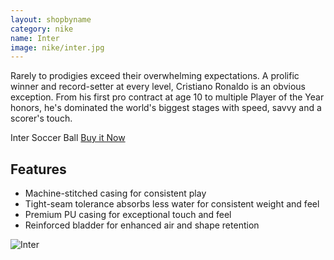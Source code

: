 ```yaml
---
layout: shopbyname
category: nike
name: Inter
image: nike/inter.jpg
---
```


Rarely to prodigies exceed their overwhelming expectations. A prolific winner and record-setter at every level, Cristiano Ronaldo is an obvious exception. From his first pro contract at age 10 to multiple Player of the Year honors, he's dominated the world's biggest stages with speed, savvy and a scorer's touch.

Inter Soccer Ball [Buy it Now](http://store.nike.com/us/en_us/pd/cr7-prestige-soccer-ball/pid-690011)

## Features

- Machine-stitched casing for consistent play
- Tight-seam tolerance absorbs less water for consistent weight and feel
- Premium PU casing for exceptional touch and feel
- Reinforced bladder for enhanced air and shape retention

![Inter](http://images.soccerbox.com/inter-milan-nike-prestige-soccer-ball-2013-2014.jpg)
